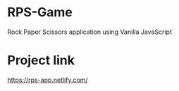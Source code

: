 # RPS-Game
Rock Paper Scissors application using Vanilla JavaScript

# Project link
https://rps-app.netlify.com/
